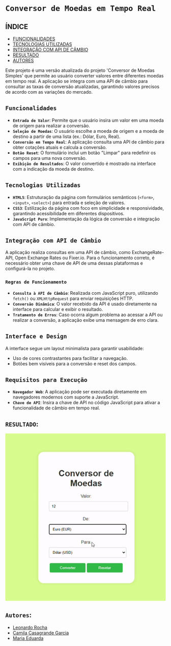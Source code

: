 # ``Conversor de Moedas em Tempo Real``
 
## ÍNDICE
* [FUNCIONALIDADES](#funcionalidades)
* [TECNOLOGIAS UTILIZADAS](#tecnologias-utilizadas)
* [INTEGRAÇÃO COM API DE CÂMBIO](#integração-com-api-de-câmbio)
* [RESULTADO](resultado)
* [AUTORES](#autores)
 
Este projeto é uma versão atualizada do projeto 'Conversor de Moedas Simples' que permite ao usuário converter valores entre diferentes moedas em tempo real. A aplicação se integra com uma API de câmbio para consultar as taxas de conversão atualizadas, garantindo valores precisos de acordo com as variações do mercado.
 
## ``Funcionalidades``
 
- **``Entrada de Valor``**: Permite que o usuário insira um valor em uma moeda de origem para realizar a conversão.
- **``Seleção de Moedas``**: O usuário escolhe a moeda de origem e a moeda de destino a partir de uma lista (ex.: Dólar, Euro, Real).
- **``Conversão em Tempo Real``**: A aplicação consulta uma API de câmbio para obter cotações atuais e calcula a conversão.
- **``Botão Reset``**: O formulário inclui um botão "Limpar" para redefinir os campos para uma nova conversão.
- **``Exibição de Resultados``**: O valor convertido é mostrado na interface com a indicação da moeda de destino.
 
## ``Tecnologias Utilizadas``
 
- **``HTML5``**: Estruturação da página com formulários semânticos (`<form>`, `<input>`, `<select>`) para entrada e seleção de valores.
- **``CSS3``**: Estilização da página com foco em simplicidade e responsividade, garantindo acessibilidade em diferentes dispositivos.
- **``JavaScript Puro``**: Implementação da lógica de conversão e integração com API de câmbio.
 
## ``Integração com API de Câmbio``
 
A aplicação realiza consultas em uma API de câmbio, como ExchangeRate-API, Open Exchange Rates ou Fixer.io. Para o funcionamento correto, é necessário obter uma chave de API de uma dessas plataformas e configurá-la no projeto.
 
### ``Regras de Funcionamento``
 
- **``Consulta à API de Câmbio``**: Realizada com JavaScript puro, utilizando `fetch()` ou `XMLHttpRequest` para enviar requisições HTTP.
- **``Conversão Dinâmica``**: O valor recebido da API é usado diretamente na interface para calcular e exibir o resultado.
- **``Tratamento de Erros``**: Caso ocorra algum problema ao acessar a API ou realizar a conversão, a aplicação exibe uma mensagem de erro clara.
 
## ``Interface e Design``
 
A interface segue um layout minimalista para garantir usabilidade:
- Uso de cores contrastantes para facilitar a navegação.
- Botões bem visíveis para a conversão e reset dos campos.
 
## ``Requisitos para Execução``
 
- **``Navegador Web``**: A aplicação pode ser executada diretamente em navegadores modernos com suporte a JavaScript.
- **``Chave de API``**: Insira a chave de API no código JavaScript para ativar a funcionalidade de câmbio em tempo real. 
 
## ``RESULTADO``:
![](img/Gravando.gif)
 
## ``Autores``:
- [Leonardo Rocha](https://github.com/LeonardoRochaMarista/LeonardoRochaMarista)
- [Camila Casagrande Garcia](https://github.com/camilacasagrande)
- [Maria Eduarda](https://github.com/dudafontinele)
 